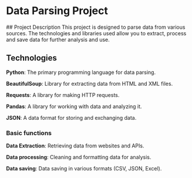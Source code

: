 <h1>              Data Parsing Project</h1> 
## Project Description
This project is designed to parse data from various sources. The technologies and libraries used allow you to extract, process and save data for further analysis and use.

## Technologies 
**Python**: The primary programming language for data parsing.

**BeautifulSoup**: Library for extracting data from HTML and XML files.

**Requests**: A library for making HTTP requests.

**Pandas**: A library for working with data and analyzing it.

**JSON**: A data format for storing and exchanging data.

### Basic functions

**Data Extraction**: Retrieving data from websites and APIs.

**Data processing**: Cleaning and formatting data for analysis.

**Data saving**: Data saving in various formats (CSV, JSON, Excel).
